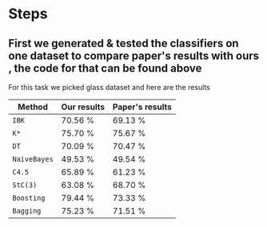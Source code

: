 # Steps 
## First we generated & tested the classifiers on one dataset to compare paper's results with ours , the code for that can be found above 
For this task we picked glass dataset and here are the results 

| Method | Our results| Paper's results|
| --- | --- | --- |
| `IBK` | 70.56 % |69.13 % |
| `K*` | 75.70 % | 75.67 % |
| `DT` | 70.09 % | 70.47 % |
| `NaiveBayes` | 49.53 % | 49.54 % |
| `C4.5` | 65.89 % | 61.23 % |
| `StC(3)` | 63.08 % | 68.70 % |
| `Boosting` | 79.44 % | 73.33 % |
| `Bagging` | 75.23 % | 71.51 % |
